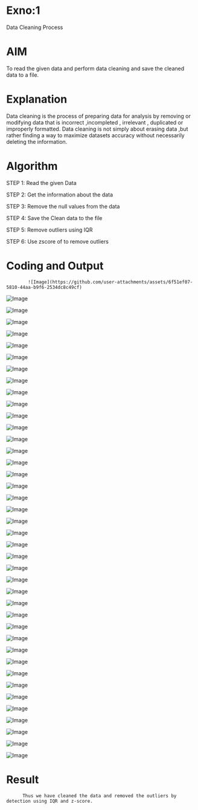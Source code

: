 # Exno:1
Data Cleaning Process

# AIM
To read the given data and perform data cleaning and save the cleaned data to a file.

# Explanation
Data cleaning is the process of preparing data for analysis by removing or modifying data that is incorrect ,incompleted , irrelevant , duplicated or improperly formatted. Data cleaning is not simply about erasing data ,but rather finding a way to maximize datasets accuracy without necessarily deleting the information.

# Algorithm
STEP 1: Read the given Data

STEP 2: Get the information about the data

STEP 3: Remove the null values from the data

STEP 4: Save the Clean data to the file

STEP 5: Remove outliers using IQR

STEP 6: Use zscore of to remove outliers

# Coding and Output
            ![Image](https://github.com/user-attachments/assets/6f51ef07-5810-44aa-b9f6-2534dc8c49cf)

![Image](https://github.com/user-attachments/assets/597b7d4b-4cda-4bed-94ff-6c6cbe021963)

![Image](https://github.com/user-attachments/assets/f9431648-bd22-4e8c-8ded-5fb7739a9bbd)

![Image](https://github.com/user-attachments/assets/270c6f25-e9ee-4300-a669-17229daa42fd)

![Image](https://github.com/user-attachments/assets/877b378f-f44c-4332-b840-92bf6d0695f3)

![Image](https://github.com/user-attachments/assets/ad1175b6-8ab0-407c-ae6d-0ba795e4f360)

![Image](https://github.com/user-attachments/assets/4de3daad-931c-4282-bf64-58078b15c921)

![Image](https://github.com/user-attachments/assets/5313c602-5993-4cc0-a606-b1fc0fe919b1)

![Image](https://github.com/user-attachments/assets/6ba5e134-5bd7-4e46-9205-7393ed8300ad)

![Image](https://github.com/user-attachments/assets/d4646da7-d271-4ca7-bf44-4733c8526e3d)

![Image](https://github.com/user-attachments/assets/a0b408f6-7b2f-4e7a-88b9-92e7f0f4dff7)

![Image](https://github.com/user-attachments/assets/fba061d1-24f3-4bc7-8332-34f09eda70d8)

![Image](https://github.com/user-attachments/assets/f3ea6c97-3343-4b9d-a8de-7b523f0a4072)

![Image](https://github.com/user-attachments/assets/20a326ad-6f13-4ac2-81a5-2dbffb21cc4b)

![Image](https://github.com/user-attachments/assets/794ece0e-b583-4053-b8e4-a3dc1b86cbed)

![Image](https://github.com/user-attachments/assets/af7a5020-a1f3-4d09-9e7f-f4b0cb4af580)

![Image](https://github.com/user-attachments/assets/85500810-3f1b-475c-9737-b361d2d734eb)

![Image](https://github.com/user-attachments/assets/e1717d42-35e9-4ae2-98cd-423d86b59f18)

![Image](https://github.com/user-attachments/assets/7ada1d7b-5141-44ff-9d1f-d81db575cad9)

![Image](https://github.com/user-attachments/assets/9183a53c-43d6-4c8e-9986-c915dbcb304c)

![Image](https://github.com/user-attachments/assets/44b2285c-e7b2-43a3-b296-2451b8e8f930)

![Image](https://github.com/user-attachments/assets/9ccf3850-6239-42e6-aa7b-3e2929a025c1)

![Image](https://github.com/user-attachments/assets/a1b785d5-752f-42bf-95fd-bfe24aad72f0)

![Image](https://github.com/user-attachments/assets/bf631242-1451-4c95-aa88-ed582cdb6ce9)

![Image](https://github.com/user-attachments/assets/cd2b7092-0f5a-4d68-a8ed-820d5bef8bc8)

![Image](https://github.com/user-attachments/assets/58c51eb8-e6f4-4c2c-b8c7-f49ab332ae9c)

![Image](https://github.com/user-attachments/assets/c0f85c2e-233b-472a-aaad-fc872dad0354)

![Image](https://github.com/user-attachments/assets/b4e32735-f38c-43b3-acd0-5d22dcfadb54)

![Image](https://github.com/user-attachments/assets/01de36ef-57ec-4e3a-8d98-3c15ff5aabbe)

![Image](https://github.com/user-attachments/assets/2fe8869a-bba0-4d07-a6d8-fc874258eaed)

![Image](https://github.com/user-attachments/assets/085f6c6c-5432-494a-b341-6b5bda24ffe1)

![Image](https://github.com/user-attachments/assets/604e290e-65bf-4dd1-b357-58b3bbddb270)

![Image](https://github.com/user-attachments/assets/5c32d689-d58e-49b5-b689-247fe6974c6a)

![Image](https://github.com/user-attachments/assets/0a34ca8a-0ddb-44f6-a777-5a4f716d6093)

![Image](https://github.com/user-attachments/assets/417b8ca0-0b1e-4c86-b812-140621adf2c6)

![Image](https://github.com/user-attachments/assets/8c0dfb23-9708-4354-9ac3-4d19933f3504)

![Image](https://github.com/user-attachments/assets/cfe48d88-bb52-4426-8cf0-0f574d6e704c)

![Image](https://github.com/user-attachments/assets/0132b04b-3535-4730-ab26-d2840a40cd7e)

![Image](https://github.com/user-attachments/assets/c7cc57d9-b325-499b-9fe4-21a78dac1ffa)

![Image](https://github.com/user-attachments/assets/487561ff-a4fc-44d7-86d1-9ae1304dd7fc)

![Image](https://github.com/user-attachments/assets/6925fe59-fc3e-47ec-8101-9c01fe4f0515)
# Result
          Thus we have cleaned the data and removed the outliers by detection using IQR and z-score.
